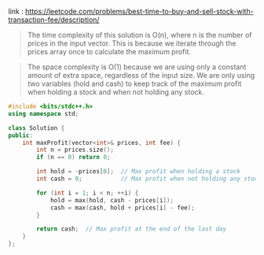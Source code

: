 link : https://leetcode.com/problems/best-time-to-buy-and-sell-stock-with-transaction-fee/description/

>The time complexity of this solution is O(n), where n is the number of prices in the input vector. This is because we iterate through the prices array once to calculate the maximum profit.

>The space complexity is O(1) because we are using only a constant amount of extra space, regardless of the input size. We are only using two variables (hold and cash) to keep track of the maximum profit when holding a stock and when not holding any stock.

```cpp
#include <bits/stdc++.h>
using namespace std;

class Solution {
public:
    int maxProfit(vector<int>& prices, int fee) {
        int n = prices.size();
        if (n == 0) return 0;

        int hold = -prices[0];  // Max profit when holding a stock
        int cash = 0;           // Max profit when not holding any stock

        for (int i = 1; i < n; ++i) {
            hold = max(hold, cash - prices[i]);
            cash = max(cash, hold + prices[i] - fee);
        }

        return cash;  // Max profit at the end of the last day
    }
};


```
